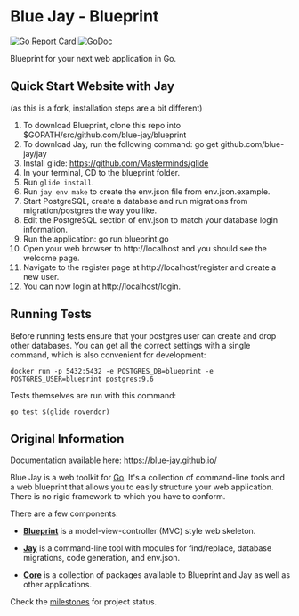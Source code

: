 # Blue Jay - Blueprint

[![Go Report Card](https://goreportcard.com/badge/github.com/blue-jay/blueprint)](https://goreportcard.com/report/github.com/blue-jay/blueprint)
[![GoDoc](https://godoc.org/github.com/blue-jay/blueprint?status.svg)](https://godoc.org/github.com/blue-jay/blueprint)

Blueprint for your next web application in Go.

## Quick Start Website with Jay

(as this is a fork, installation steps are a bit different)

1. To download Blueprint, clone this repo into $GOPATH/src/github.com/blue-jay/blueprint
1. To download Jay, run the following command: go get github.com/blue-jay/jay
1. Install glide: https://github.com/Masterminds/glide
1. In your terminal, CD to the blueprint folder.
1. Run `glide install`.
1. Run `jay env make` to create the env.json file from env.json.example.
1. Start PostgreSQL, create a database and run migrations from migration/postgres the way you like.
1. Edit the PostgreSQL section of env.json to match your database login information.
1. Run the application: go run blueprint.go
1. Open your web browser to http://localhost and you should see the welcome page.
1. Navigate to the register page at http://localhost/register and create a new user.
1. You can now login at http://localhost/login.

## Running Tests

Before running tests ensure that your postgres user can create and drop other databases.
You can get all the correct settings with a single command, which is also convenient for development:

    docker run -p 5432:5432 -e POSTGRES_DB=blueprint -e POSTGRES_USER=blueprint postgres:9.6

Tests themselves are run with this command:

    go test $(glide novendor)

## Original Information

Documentation available here: https://blue-jay.github.io/

Blue Jay is a web toolkit for [Go](https://golang.org/). It's a collection of
command-line tools and a web blueprint that allows you to easily structure
your web application. There is no rigid framework to which you have to
conform.

There are a few components:

- [**Blueprint**](https://github.com/blue-jay/blueprint) is a
model-view-controller (MVC) style web skeleton.

- [**Jay**](https://github.com/blue-jay/jay) is a command-line tool with
modules for find/replace, database migrations, code generation, and env.json.

- [**Core**](https://github.com/blue-jay/core) is a collection of packages
available to Blueprint and Jay as well as other applications.

Check the [milestones](https://github.com/blue-jay/blueprint/milestones) for
project status.